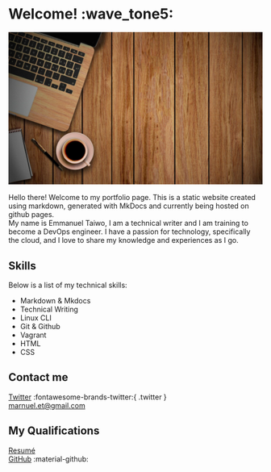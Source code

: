 # **Welcome!**  :wave_tone5:

![My_Image](img/homepage.jpg)  
  
    

Hello there! Welcome to my portfolio page. This is a static website created using markdown, generated with MkDocs and currently being hosted on github pages.  
My name is Emmanuel Taiwo, I am a technical writer and I am training to become a DevOps engineer. I have a passion for technology, specifically the cloud, and I love to share my knowledge and experiences as I go. 

## **Skills**
Below is a list of my technical skills:  

- Markdown & Mkdocs  
- Technical Writing  
- Linux CLI
- Git & Github
- Vagrant
- HTML
- CSS

## **Contact me**
[Twitter](https://twitter.com/probsolving_ops) :fontawesome-brands-twitter:{ .twitter }  
marnuel.et@gmail.com

## **My Qualifications**
[Resumé](https://drive.google.com/file/d/1WU-fVAdoAf2BtWNS50A22vFU5F8GodHo/view?usp=sharing)  
[GitHub](https://github.com/devbird007) :material-github: 
